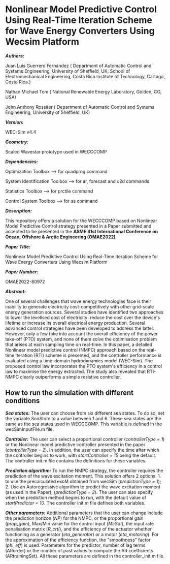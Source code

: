# Nonlinear Model Predictive Control Using Real-Time Iteration Scheme for Wave Energy Converters Using Wecsim Platform

_**Authors:**_ 
 
Juan Luis Guerrero Fernández 
( Department of Automatic Control and Systems Engineering, University of Sheffield, UK;
   School of Electromechanical Engineering, Costa Rica Institute of Technology, Cartago, Costa Rica.)

Nathan Michael Tom 
( National Renewable Energy Laboratory, Golden, CO, USA)

John Anthony Rossiter
( Department of Automatic Control and Systems Engineering, University of Sheffield, UK)

_**Version:**_  

WEC-Sim v4.4

_**Geometry:**_ 

Scaled Wavestar prototype used in WECCCOMP

_**Dependencies:**_

   Optimization Toolbox 		-->	for quadprog command

   System Identification Toolbox	-->	for ar, forecast and c2d commands

   Statistics Toolbox		-->	for prctile command

   Control System Toolbox		-->	for ss command

_**Description:**_

This repository offers a solution for the WECCCOMP based on Nonlinear Model Predictive Control strategy 
presented in a Paper submitted and accepted to be presented in the **ASME 41st International Conference on Ocean, Offshore & Arctic Engineering (OMAE2022)**

_**Paper Title:**_ 

Nonlinear Model Predictive Control Using Real-Time Iteration Scheme for Wave Energy Converters Using Wecsim Platform

_**Paper Number:**_ 

OMAE2022-80972

_**Abstract:**_ 

One of several challenges that wave energy technologies face is their inability to generate electricity cost-competitively 
with other grid-scale energy generation sources. Several studies have identified two approaches to lower the levelised cost of electricity: 
reduce the cost over the device's lifetime or increase its overall electrical energy production. Several advanced control strategies have been 
developed to address the latter. However, only a few take into account the overall efficiency of the power take-off (PTO) system, and none of
them solve the optimisation problem that arises at each sampling time on real-time. In this paper, a detailed Nonlinear model predictive control (NMPC)
approach based on the real-time iteration (RTI) scheme is presented, and the controller performance is evaluated using a time-domain hydrodynamics model (WEC-Sim).
The proposed control law incorporates the PTO system's efficiency in a control law to maximise the energy extracted. The study also revealed that RTI-NMPC clearly 
outperforms a simple resistive controller.

## How to run the simulation with different conditions 

_**Sea states:**_ The user can choose from six different sea states. To do so, set the variable _SeaState_ to a value between 1 and 6. These sea states are the same as the sea states used in WECCCOMP. This variable is defined in the wecSimInputFile.m file.

_**Controller:**_ The user can select a proportional controller (_controllerType = 1_) or the Nonlinear model predictive controller presented in the paper (_controllerType = 2_). In addition, the user can specify the time after which the controller begins to work, with _startController = 15_ being the default. The controller init.m file contains the definitions for these variables.

_**Prediction algorithm:**_ To run the NMPC strategy, the controller requires the prediction of the wave excitation moment. 
This solution offers 2 options. 1. to use the precalculated excM obtained from wecSim (_predictionType  = 1_); 2. Use an Autoregressive algorithm to predict the wave excitation moment (as used in the Paper), (_predictionType  = 2_). The user can also specify when the prediction method begins to run, with the default value of _startPredictor = 10_. The controller init.m file defines both variables.

_**Other parameters:**_ Additional parameters that the user can change include the prediction horizon (_NP_) for the NMPC, or the proportional gain (_prop_gain_), Max/Min value for the control input (_McSat_), the input rate penalisation matrix (_R_crtl_), and the efficiency of the actuator whether functioning as a generator (_eta_generator_) or a motor (_eta_motoring_). For the approximation of the efficiency function, the "smoothness" factor (_phi_eff_) is used.  Parameters for the predictor, number of lag terms (ARorder) or the number of past values to compute the AR coefficients (ARtrainingSet). All these parameters are defined in the controller_init.m file.
